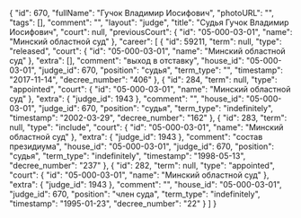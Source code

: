 {
    "id": 670,
    "fullName": "Гучок Владимир Иосифович",
    "photoURL": "",
    "tags": [],
    "comment": "",
    "layout": "judge",
    "title": "Судья Гучок Владимир Иосифович",
    "court": null,
    "previousCourt": {
        "id": "05-000-03-01",
        "name": "Минский областной суд"
    },
    "career": [
        {
            "id": 59211,
            "term": null,
            "type": "released",
            "court": {
                "id": "05-000-03-01",
                "name": "Минский областной суд"
            },
            "extra": [],
            "comment": "выход в отставку",
            "house_id": "05-000-03-01",
            "judge_id": 670,
            "position": "судья",
            "term_type": "",
            "timestamp": "2017-11-14",
            "decree_number": "406"
        },
        {
            "id": 284,
            "term": null,
            "type": "appointed",
            "court": {
                "id": "05-000-03-01",
                "name": "Минский областной суд"
            },
            "extra": {
                "judge_id": 1943
            },
            "comment": "",
            "house_id": "05-000-03-01",
            "judge_id": 670,
            "position": "судья",
            "term_type": "indefinitely",
            "timestamp": "2002-03-29",
            "decree_number": "162"
        },
        {
            "id": 283,
            "term": null,
            "type": "include",
            "court": {
                "id": "05-000-03-01",
                "name": "Минский областной суд"
            },
            "extra": {
                "judge_id": 1943
            },
            "comment": "состав президиума",
            "house_id": "05-000-03-01",
            "judge_id": 670,
            "position": "судья",
            "term_type": "indefinitely",
            "timestamp": "1998-05-13",
            "decree_number": "237"
        },
        {
            "id": 282,
            "term": null,
            "type": "appointed",
            "court": {
                "id": "05-000-03-01",
                "name": "Минский областной суд"
            },
            "extra": {
                "judge_id": 1943
            },
            "comment": "",
            "house_id": "05-000-03-01",
            "judge_id": 670,
            "position": "член суда",
            "term_type": "indefinitely",
            "timestamp": "1995-01-23",
            "decree_number": "22"
        }
    ]
}